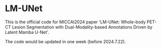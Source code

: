# LM-UNet
This is the official code for MICCAI2024 paper 'LM-UNet: Whole-body PET-CT Lesion Segmentation with Dual-Modality-based Annotations Driven by Latent Mamba U-Net'.

The code would be updated in one week (before 2024.7.22).
